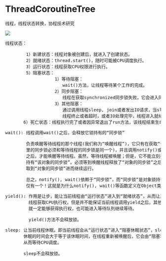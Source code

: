 # ThreadCoroutineTree
线程，线程状态转换，协程技术研究


![](https://i.imgur.com/idMgUmn.png)

<pre>
线程状态：

        1）新建状态：线程对象被创建后，就进入了创建状态。
        2）就绪状态：thread.start()，随时可能被CPU调度执行。
        3）运行状态：线程获取CPU权限进行执行。
        5）阻塞状态：
                   1）等待阻塞：
                      wait()方法，让线程等待某个工作的完成。
                   2）同步阻塞：
                      线程在获取synchronized同步锁失败，它会进入同步阻塞状态。
                   3）其他阻塞：
                      通过调用线程sleep, join或者发出IO请求，当sleep状态超时，join等待
                      线程终止或者超时，或者IO处理完毕，线程进入就绪状态。
       6）死亡状态：线程执行完了或者因异常退出了run方法，该线程结束生命周期。
</pre>

<pre>
wait(): 线程调用wait()之后，会释放它锁持有的“同步锁”

        负责唤醒等待线程的那个线程(我们称为“唤醒线程”)，它只有在获取“该对象的同步锁”(这
        里的同步锁必须和等待线程的同步锁是同一个)，并且调用notify()或notifyAll()方法
        之后，才能唤醒等待线程。虽然，等待线程被唤醒；但是，它不能立刻执行，因为唤醒线程还
        持有“该对象的同步锁”。必须等到唤醒线程释放了“对象的同步锁”之后，等待线程才能获
        取到“对象的同步锁”进而继续运行。

        总之，notify(), wait()依赖于“同步锁”，而“同步锁”是对象锁持有，并且每个对象有且
        仅有一个！这就是为什么notify(), wait()等函数定义在Object类，而不是Thread类中的原因
</pre>

<pre>
yield(): 作用是让步，能让当前线程由“运行状态”进入到“就绪状态”，从而让其他具有相同优先级的
         线程获取CPU执行权，但是并不能保证当前线程调用yield之后，其他具有相同优先级的线程
         就一定能够获得执行权，也可能进入等待队列继续等待。

         yield()方法不会释放锁。
</pre>

<pre>
sleep: 让当前线程休眠，即当前线程会从“运行状态”进入“阻塞休眠状态”，sleep()会指定时间，线程
       休眠的时间会大于等于该休眠时间，在线程重新被唤醒后，它会由“阻塞状态”编程”就绪状态“，
       从而等待CPU调度。

       sleep不会释放锁。
</pre>